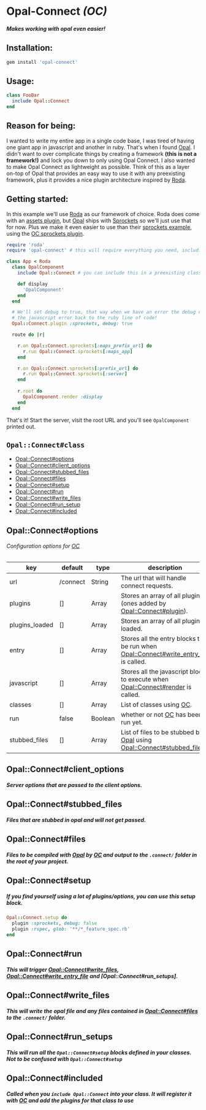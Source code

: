 # **Opal-Connect** *(OC)*
##### *Makes working with opal even easier!*

## Installation:

```ruby
gem install 'opal-connect'
```

## Usage:

```ruby
class FooBar
  include Opal::Connect
end
```

## Reason for being:

I wanted to write my entire app in a single code base,  I was tired of having one giant app in javascript and another in ruby.  That's when I found [Opal].  I didn't want to over complicate things by creating a framework **(this is not a framework!)** and lock you down to only using Opal Connect.  I also wanted to make Opal Connect as lightweight as possible. Think of this as a layer on-top of Opal that provides an easy way to use it with any preexisting framework, plus it provides a nice plugin architecture inspired by [Roda].


## Getting started:

In this example we'll use [Roda] as our framework of choice.  Roda does come with an [assets plugin](https://github.com/jeremyevans/roda/blob/master/lib/roda/plugins/assets.rb), but [Opal] ships with [Sprockets] so we'll just use that for now.  Plus we make it even easier to use than their [sprockets example](https://github.com/opal/opal/tree/master/examples), using the [OC sprockets plugin](https://github.com/cj/opal-connect/tree/master/lib/opal/connect/plugins/sprockets.rb).

```ruby
require 'roda'
require 'opal-connect' # this will require everything you need, including opal.

class App < Roda
  class OpalComponent
    include Opal::Connect # you can include this in a preexisting class

    def display
      'OpalComponent'
    end
  end

  # We'll set debug to true, that way when we have an error the debug console will use maps and map
  # the javascript error back to the ruby line of code!
  Opal::Connect.plugin :sprockets, debug: true

  route do |r|

    r.on Opal::Connect.sprockets[:maps_prefix_url] do
      r.run Opal::Connect.sprockets[:maps_app]
    end

    r.on Opal::Connect.sprockets[:prefix_url] do
      r.run Opal::Connect.sprockets[:server]
    end
    
    r.root do
      OpalComponent.render :display
    end
  end
```

That's it!  Start the server, visit the root URL and you'll see `OpalComponent` printed out.

## `Opal::Connect#class`

- [Opal::Connect#options]
- [Opal::Connect#client_options]
- [Opal::Connect#stubbed_files]
- [Opal::Connect#files]
- [Opal::Connect#setup]
- [Opal::Connect#run]
- [Opal::Connect#write_files]
- [Opal::Connect#run_setup]
- [Opal::Connect#included]

## <a name="OpalConnect-class-options"></a>Opal::Connect#options
###### Configuration options for [OC]

| key | default | type | description |
|-----|---------|------|-------------|
| url | /connect| String| The url that will handle connect requests. |
| plugins | [] | Array | Stores an array of all plugins (ones added by [Opal::Connect#plugin]). |
| plugins_loaded | [] | Array | Stores an array of all plugins loaded. |
| entry | [] | Array | Stores all the entry blocks to be run when [Opal::Connect#write_entry_file] is called.
| javascript | [] | Array | Stores all the javascript blocks to execute when [Opal::Connect#render] is called. |
| classes | [] | Array | List of classes using [OC]. |
| run | false | Boolean | whether or not [OC] has been run yet. |
| stubbed_files | [] | Array | List of files to be stubbed by [Opal] using [Opal::Connect#stubbed_files] |


## <a name="OpalConnect-class-client_options"></a>Opal::Connect#client_options
##### Server options that are passed to the client options.

## <a name="OpalConnect-class-stubbed_files"></a>Opal::Connect#stubbed_files
##### Files that are stubbed in opal and will not get passed.

## <a name="OpalConnect-class-files"></a>Opal::Connect#files
##### Files to be compiled with [Opal] by [OC] and output to the `.connect/` folder in the root of your project.

## <a name="OpalConnect-class-setup"></a>Opal::Connect#setup
##### If you find yourself using a lot of plugins/options, you can use this setup block.

```ruby
Opal::Connect.setup do
  plugin :sprockets, debug: false
  plugin :rspec, glob: '**/*_feature_spec.rb'
end
```

## <a name="OpalConnect-class-run"></a>Opal::Connect#run
##### This will trigger [Opal::Connect#write_files], [Opal::Connect#write_entry_file] and [Opal::Connect#run_setups].

## <a name="OpalConnect-class-write_files"></a>Opal::Connect#write_files
##### This will write the opal file and any files contained in [Opal::Connect#files] to the `.connect/` folder.

## <a name="OpalConnect-class-run_setups"></a>Opal::Connect#run_setups
##### This will run all the `Opal::Connect#setup` blocks defined in your classes. **Not to be confused with `Opal::Connect#setup`**

## <a name="OpalConnect-class-included"></a>Opal::Connect#included
##### Called when you `include Opal::Connect` into your class.  It will register it with [OC] and add the plugins for that class to use

[Opal]: https://github.com/opal/opal "Opal"
[Roda]: https://github.com/jeremyevans/roda "Roda"
[Sprockets]: https://github.com/rails/sprockets "Sprockets"
[OC]: https://github.com/cj/opal-connect "OC"

[Opal::Connect#options]: #OpalConnect-class-options
[Opal::Connect#client_options]: #OpalConnect-class-client_options
[Opal::Connect#plugin]: #OpalConnect-class-plugin
[Opal::Connect#write_entry_file]: #OpalConnect-class-write_entry_file
[Opal::Connect#render]: #OpalConnect-class-render
[Opal::Connect#stubbed_files]: #OpalConnect-class-stubbed_files
[Opal::Connect#files]: #OpalConnect-class-files
[Opal::Connect#setup]: #OpalConnect-class-setup
[Opal::Connect#run]: #OpalConnect-class-run
[Opal::Connect#write_files]: #OpalConnect-class-write_files
[Opal::Connect#run_setup]: #OpalConnect-class-run_setup
[Opal::Connect#included]: #OpalConnect-class-included

